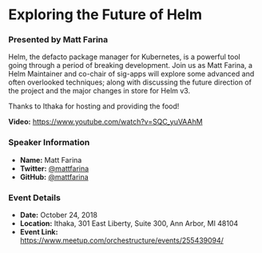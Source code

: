 # Exploring the Future of Helm
### Presented by Matt Farina

Helm, the defacto package manager for Kubernetes, is a powerful tool going through a period of breaking development. Join us as Matt Farina, a Helm Maintainer and co-chair of sig-apps will explore some advanced and often overlooked techniques; along with discussing the future direction of the project and the major changes in store for Helm v3.

Thanks to Ithaka for hosting and providing the food!


**Video:** https://www.youtube.com/watch?v=SQC_yuVAAhM


### Speaker Information

* **Name:** Matt Farina
* **Twitter:** [@mattfarina](https://twitter.com/mattfarina)
* **GitHub:** [@mattfarina](https://github.com/mattfarina)


### Event Details

* **Date:** October 24, 2018
* **Location:** Ithaka, 301 East Liberty, Suite 300, Ann Arbor, MI 48104
* **Event Link:** https://www.meetup.com/orchestructure/events/255439094/
